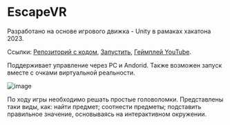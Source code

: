 # EscapeVR
Разработано на основе игрового движка - Unity в рамаках хакатона 2023.

Ссылки:
[Репозиторий с кодом](https://gitlab.com/beegoodcompany/escapevr), 
[Запустить](https://neosab3r.github.io/EscapeVR_WebGL-Build/), 
[Геймплей YouTube](https://youtu.be/EOhrZdOcTtk).

Поддерживает управление через PC и Andorid. Также возможен запуск вместе с очками виртуальной реальности.

![image](https://github.com/neosab3r/EscapeVR_WebGL-Build/assets/36510979/bb97672f-ff80-4d8e-bd6d-81bd9ed2e980)

По ходу игры необходимо решать простые головоломки. Представлены таки виды, как: найти предмет; соотнести предметы; подставить правильное значение, основываясь на интерактивном окружении.
